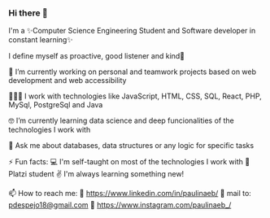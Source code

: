### Hi there 👋

I'm a ✨Computer Science Engineering Student and Software developer in constant learning✨


I define myself as proactive, good listener and kind💖

🔭 I’m currently working on personal and teamwork projects based on web development and web accessibility

👩🏼‍💻 I work with technologies like JavaScript, HTML, CSS, SQL, React, PHP, MySql, PostgreSql and Java

🤓 I’m currently learning data science and deep funcionalities of the technologies I work with

💬 Ask me about databases, data structures or any logic for specific tasks


⚡ Fun facts: 
💻 I'm self-taught on most of the technologies I work with
💚 Platzi student
✌ I'm always learning something new!


📫 How to reach me: 
🔗 https://www.linkedin.com/in/paulinaeb/
🔗 mail to: pdespejo18@gmail.com
🔗 https://www.instagram.com/paulinaeb_/
